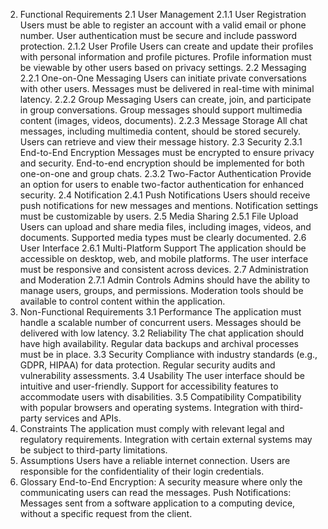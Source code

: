 2. Functional Requirements
2.1 User Management
2.1.1 User Registration
Users must be able to register an account with a valid email or phone number.
User authentication must be secure and include password protection.
2.1.2 User Profile
Users can create and update their profiles with personal information and profile pictures.
Profile information must be viewable by other users based on privacy settings.
2.2 Messaging
2.2.1 One-on-One Messaging
Users can initiate private conversations with other users.
Messages must be delivered in real-time with minimal latency.
2.2.2 Group Messaging
Users can create, join, and participate in group conversations.
Group messages should support multimedia content (images, videos, documents).
2.2.3 Message Storage
All chat messages, including multimedia content, should be stored securely.
Users can retrieve and view their message history.
2.3 Security
2.3.1 End-to-End Encryption
Messages must be encrypted to ensure privacy and security.
End-to-end encryption should be implemented for both one-on-one and group chats.
2.3.2 Two-Factor Authentication
Provide an option for users to enable two-factor authentication for enhanced security.
2.4 Notification
2.4.1 Push Notifications
Users should receive push notifications for new messages and mentions.
Notification settings must be customizable by users.
2.5 Media Sharing
2.5.1 File Upload
Users can upload and share media files, including images, videos, and documents.
Supported media types must be clearly documented.
2.6 User Interface
2.6.1 Multi-Platform Support
The application should be accessible on desktop, web, and mobile platforms.
The user interface must be responsive and consistent across devices.
2.7 Administration and Moderation
2.7.1 Admin Controls
Admins should have the ability to manage users, groups, and permissions.
Moderation tools should be available to control content within the application.
3. Non-Functional Requirements
3.1 Performance
The application must handle a scalable number of concurrent users.
Messages should be delivered with low latency.
3.2 Reliability
The chat application should have high availability.
Regular data backups and archival processes must be in place.
3.3 Security
Compliance with industry standards (e.g., GDPR, HIPAA) for data protection.
Regular security audits and vulnerability assessments.
3.4 Usability
The user interface should be intuitive and user-friendly.
Support for accessibility features to accommodate users with disabilities.
3.5 Compatibility
Compatibility with popular browsers and operating systems.
Integration with third-party services and APIs.
4. Constraints
The application must comply with relevant legal and regulatory requirements.
Integration with certain external systems may be subject to third-party limitations.
5. Assumptions
Users have a reliable internet connection.
Users are responsible for the confidentiality of their login credentials.
6. Glossary
End-to-End Encryption: A security measure where only the communicating users can read the messages.
Push Notifications: Messages sent from a software application to a computing device, without a specific request from the client.